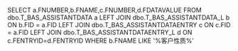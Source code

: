 SELECT a.FNUMBER,b.FNAME,c.FNUMBER,d.FDATAVALUE FROM dbo.T_BAS_ASSISTANTDATA a
LEFT JOIN dbo.T_BAS_ASSISTANTDATA_L b ON b.FID = a.FID
LEFT JOIN dbo.T_BAS_ASSISTANTDATAENTRY c ON c.FID = a.FID
LEFT JOIN dbo.T_BAS_ASSISTANTDATAENTRY_L d ON c.FENTRYID=d.FENTRYID
WHERE b.FNAME LIKE '%客户性质%'